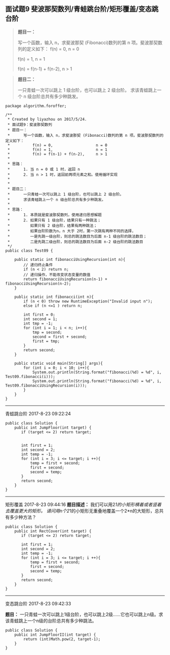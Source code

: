 ## 面试题9 斐波那契数列/青蛙跳台阶/矩形覆盖/变态跳台阶

>  **题目一：**
>
>  写一个函数，输入 n，求斐波那契 (Fibonacci)数列的第 n 项。斐波那契数列的定义如下：
>  f(n) = 0,                   n = 0
>
>  f(n) = 1,                   n = 1
>
>  f(n) = f(n-1) + f(n-2),     n > 1

>   
>  **题目二：**
>
>  一只青蛙一次可以跳上 1 级台阶，也可以跳上 2 级台阶。
>  求该青蛙跳上一个 n 级台阶总共有多少种跳发。

```
package algorithm.foroffer;

/**
 * Created by liyazhou on 2017/5/24.
 * 面试题9：斐波那契数列
 * 题目一：
 *      写一个函数，输入 n，求斐波那契 (Fibonacci)数列的第 n 项。斐波那契数列的定义如下：
 *          f(n) = 0,                   n = 0
 *          f(n) = 1,                   n = 1
 *          f(n) = f(n-1) + f(n-2),     n > 1
 *
 * 思路：
 *      1. 当 n = 0 或 1 时，返回 n
 *      2. 当 n > 1 时，返回前两项元素之和。使用循环实现
 *
 *
 * 题目二：
 *      一只青蛙一次可以跳上 1 级台阶，也可以跳上 2 级台阶。
 *      求该青蛙跳上一个 n 级台阶总共有多少种跳发。
 *
 * 思路：
 *      1. 本质就是斐波那契数列，使用递归思想解题
 *      2. 如果只有 1 级台阶，结果只有一种跳法；
 *         如果只有 2 级台阶，结果有两种跳法；
 *         如果台阶阶数为n，n 大于 2时，第一次跳有两种不同的选择，
 *         一是先跳一级台阶，则总的跳法数目为后面 n-1 级台阶的跳法数目；
 *         二是先跳二级台阶，则总的跳法数目为后面 n-2 级台阶的跳法数目
 */
public class Test09 {

    public static int fibonacciUsingRecursion(int n){
        // 递归终止条件
        if (n < 2) return n;
        // 递归操作，不能改变状态变量的数值
        return fibonacciUsingRecursion(n-1) + fibonacciUsingRecursion(n-2);
    }

    public static int fibonacci(int n){
        if (n < 0) throw new RuntimeException("Invalid input n");
        else if (n <=1 ) return n;

        int first = 0;
        int second = 1;
        int tmp = -1;
        for (int i = 1; i < n; i++){
            tmp = second;
            second = first + second;
            first = tmp;
        }
        return second;
    }

    public static void main(String[] args){
        for (int i = 0; i < 10; i++){
            System.out.println(String.format("fibonacci(%d) = %d", i, Test09.fibonacci(i)));
            System.out.println(String.format("fibonacci(%d) = %d", i, Test09.fibonacciUsingRecursion(i)));
        }
    }
}

```


----------

青蛙跳台阶
2017-8-23 09:22:24

```
public class Solution {
    public int JumpFloor(int target) {
       if (target <= 2) return target;
        
        
       int first = 1;
       int second = 2;
       int temp = -1;
       for (int i = 3; i <= target; i ++){
           temp = first + second;
           first = second;
           second = temp;
       }
       return second;
    }
}
```


----------

矩形覆盖
2017-8-23 09:44:16
**题目描述：**
我们可以用2*1的小矩形横着或者竖着去覆盖更大的矩形。
请问用n个2*1的小矩形无重叠地覆盖一个2*n的大矩形，总共有多少种方法？

```
public class Solution {
    public int RectCover(int target) {
       if (target <= 2) return target;
        
       int first = 1;
       int second = 2;
       int temp = -1;
       for (int i = 3; i <= target; i ++){
           temp = first + second;
           first = second;
           second = temp;
       }
       return second;
    }
}
```



----------


变态跳台阶
2017-8-23 09:42:33

**题目：**
一只青蛙一次可以跳上1级台阶，也可以跳上2级……它也可以跳上n级。求该青蛙跳上一个n级的台阶总共有多少种跳法。

```
public class Solution {
    public int JumpFloorII(int target) {
        return (int)Math.pow(2, target-1);
    }
}
```
